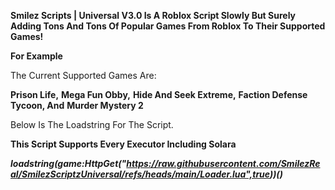 **Smilez Scripts | Universal V3.0 Is A Roblox Script Slowly But Surely Adding Tons And Tons Of Popular Games From Roblox To Their Supported Games!**

__**For Example**__

The Current Supported Games Are:

**Prison Life,**
**Mega Fun Obby,**
**Hide And Seek Extreme,**
**Faction Defense Tycoon, And**
**Murder Mystery 2**

Below Is The Loadstring For The Script. 

**This Script Supports Every Executor Including Solara**

***loadstring(game:HttpGet("https://raw.githubusercontent.com/SmilezReal/SmilezScriptzUniversal/refs/heads/main/Loader.lua",true))()***
